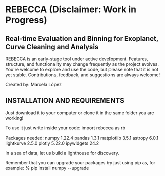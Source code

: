 # REBECCA (Disclaimer: Work in Progress)
## Real-time Evaluation and Binning for Exoplanet, Curve Cleaning and Analysis

REBECCA is an early-stage tool under active development.
Features, structure, and functionality may change frequently as the project evolves.
You're welcome to explore and use the code, but please note that it is not yet stable.
Contributions, feedback, and suggestions are always welcome!

Created by: Marcela López


##  INSTALLATION AND REQUIREMENTS  ##

Just download it to your computer or clone it in the same folder you are working!

To use it just write inside your code: import rebecca as rb




Packages needed:
	numpy		1.22.4
	pandas		1.3.1
	matplotlib	3.5.1
	astropy		6.0.1
	lightkurve 	2.5.0
 	plotly		5.22.0
  	ipywidgets	24.2

In a sea of data, let us build a lighthouse for discovery.
	
	
Remember that you can upgrade your packages by just using pip as, for example:
% pip install numpy --upgrade
